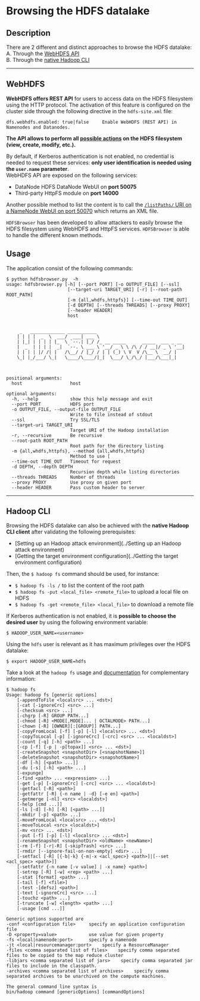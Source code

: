 Browsing the HDFS datalake
==========================

Description
-----------
There are 2 different and distinct approaches to browse the HDFS datalake:  
A. Through the [WebHDFS API](#webhdfs)  
B. Through the [native Hadoop CLI](#hadoop-cli)  
  
  
-------
WebHDFS
-------
**WebHDFS offers REST API** for users to access data on the HDFS filesystem using the HTTP protocol. The activation of this feature is configured on the cluster side through the following directive in the `hdfs-site.xml` file:
```
dfs.webhdfs.enabled: true|false     Enable WebHDFS (REST API) in Namenodes and Datanodes.
```

**The API allows to perform all [possible actions](http://hadoop.apache.org/docs/r2.7.2/hadoop-project-dist/hadoop-hdfs/WebHDFS.html) on the HDFS filesystem (view, create, modify, etc.).**  

By default, if Kerberos authentication is not enabled, no credential is needed to request these services: **only user identification is needed using the `user.name` parameter**.  
WebHDFS API are exposed on the following services:
* DataNode HDFS DataNode WebUI on **port 50075**
* Third-party HttpFS module on **port 14000**  

Another possible method to list the content is to call the [`/listPaths/` URI on a NameNode WebUI on port 50070](https://blog.cloudera.com/blog/2009/08/hadoop-default-ports-quick-reference/) which returns an XML file.  

`HDFSBrowser` has been developed to allow attackers to easily browse the HDFS filesystem using WebHDFS and HttpFS services. `HDFSBrowser` is able to handle the different known methods. 

Usage
-----
The application consist of the following commands:  

```
$ python hdfsbrowser.py  -h
usage: hdfsbrowser.py [-h] [--port PORT] [-o OUTPUT_FILE] [--ssl]
                       [--target-uri TARGET_URI] [-r] [--root-path ROOT_PATH]
                       [-m {all,whdfs,httpfs}] [--time-out TIME_OUT]
                       [-d DEPTH] [--threads THREADS] [--proxy PROXY]
                       [--header HEADER]
                       host

 
     _   _____________ ___________                                 
    | | | |  _  \  ___/  ___| ___ \                                
    | |_| | | | | |_  \ `--.| |_/ /_ __ _____      _____  ___ _ __ 
    |  _  | | | |  _|  `--. \ ___ \ '__/ _ \ \ /\ / / __|/ _ \ '__|
    | | | | |/ /| |   /\__/ / |_/ / | | (_) \ V  V /\__ \  __/ |   
    \_| |_/___/ \_|   \____/\____/|_|  \___/ \_/\_/ |___/\___|_|  

    

positional arguments:
  host                  host

optional arguments:
  -h, --help            show this help message and exit
  --port PORT           HDFS port
  -o OUTPUT_FILE, --output-file OUTPUT_FILE
                        Write to file instead of stdout
  --ssl                 Try SSL/TLS
  --target-uri TARGET_URI
                        Target URI of the Hadoop installation
  -r, --recursive       Be recursive
  --root-path ROOT_PATH
                        Root path for the directory listing
  -m {all,whdfs,httpfs}, --method {all,whdfs,httpfs}
                        Method to use [
  --time-out TIME_OUT   Timeout for request
  -d DEPTH, --depth DEPTH
                        Recursion depth while listing directories
  --threads THREADS     Number of threads
  --proxy PROXY         Use proxy on given port
  --header HEADER       Pass custom header to server
```
  
----------
Hadoop CLI
----------
Browsing the HDFS datalake can also be achieved with the **native Hadoop CLI client** after validating the following prerequisites:  
* [Setting up an Hadoop attack environment](../Setting up an Hadoop attack environment)  
* [Getting the target environment configuration](../Getting the target environment configuration)  
  
Then, the `$ hadoop fs` command should be used, for instance:
* `$ hadoop fs -ls /` to list the content of the root path
* `$ hadoop fs -put <local_file> <remote_file>` to upload a local file on HDFS 
* `$ hadoop fs -get <remote_file> <local_file>` to download a remote file

If Kerberos authentication is not enabled, it is **possible to choose the desired user** by using the following environment variable:
```
$ HADOOP_USER_NAME=<username>
```
Using the `hdfs` user is relevant as it has maximum privileges over the HDFS datalake:
```
$ export HADOOP_USER_NAME=hdfs
```

Take a look at the `hadoop fs` usage and [documentation](https://hadoop.apache.org/docs/r2.7.2/hadoop-project-dist/hadoop-common/FileSystemShell.html) for complementary information:
```
$ hadoop fs
Usage: hadoop fs [generic options]
	[-appendToFile <localsrc> ... <dst>]
	[-cat [-ignoreCrc] <src> ...]
	[-checksum <src> ...]
	[-chgrp [-R] GROUP PATH...]
	[-chmod [-R] <MODE[,MODE]... | OCTALMODE> PATH...]
	[-chown [-R] [OWNER][:[GROUP]] PATH...]
	[-copyFromLocal [-f] [-p] [-l] <localsrc> ... <dst>]
	[-copyToLocal [-p] [-ignoreCrc] [-crc] <src> ... <localdst>]
	[-count [-q] [-h] <path> ...]
	[-cp [-f] [-p | -p[topax]] <src> ... <dst>]
	[-createSnapshot <snapshotDir> [<snapshotName>]]
	[-deleteSnapshot <snapshotDir> <snapshotName>]
	[-df [-h] [<path> ...]]
	[-du [-s] [-h] <path> ...]
	[-expunge]
	[-find <path> ... <expression> ...]
	[-get [-p] [-ignoreCrc] [-crc] <src> ... <localdst>]
	[-getfacl [-R] <path>]
	[-getfattr [-R] {-n name | -d} [-e en] <path>]
	[-getmerge [-nl] <src> <localdst>]
	[-help [cmd ...]]
	[-ls [-d] [-h] [-R] [<path> ...]]
	[-mkdir [-p] <path> ...]
	[-moveFromLocal <localsrc> ... <dst>]
	[-moveToLocal <src> <localdst>]
	[-mv <src> ... <dst>]
	[-put [-f] [-p] [-l] <localsrc> ... <dst>]
	[-renameSnapshot <snapshotDir> <oldName> <newName>]
	[-rm [-f] [-r|-R] [-skipTrash] <src> ...]
	[-rmdir [--ignore-fail-on-non-empty] <dir> ...]
	[-setfacl [-R] [{-b|-k} {-m|-x <acl_spec>} <path>]|[--set <acl_spec> <path>]]
	[-setfattr {-n name [-v value] | -x name} <path>]
	[-setrep [-R] [-w] <rep> <path> ...]
	[-stat [format] <path> ...]
	[-tail [-f] <file>]
	[-test -[defsz] <path>]
	[-text [-ignoreCrc] <src> ...]
	[-touchz <path> ...]
	[-truncate [-w] <length> <path> ...]
	[-usage [cmd ...]]

Generic options supported are
-conf <configuration file>     specify an application configuration file
-D <property=value>            use value for given property
-fs <local|namenode:port>      specify a namenode
-jt <local|resourcemanager:port>    specify a ResourceManager
-files <comma separated list of files>    specify comma separated files to be copied to the map reduce cluster
-libjars <comma separated list of jars>    specify comma separated jar files to include in the classpath.
-archives <comma separated list of archives>    specify comma separated archives to be unarchived on the compute machines.

The general command line syntax is
bin/hadoop command [genericOptions] [commandOptions]
```